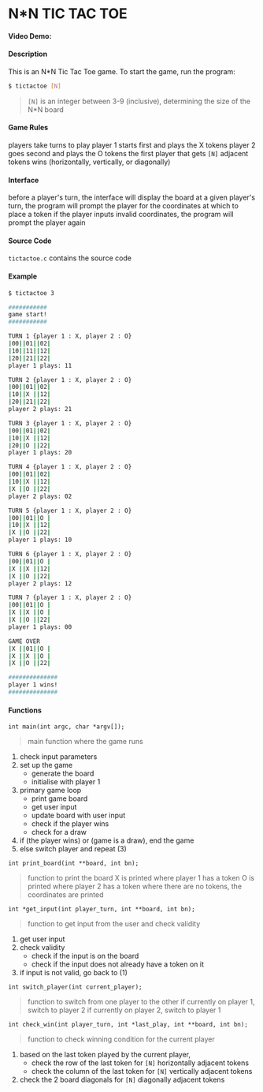 # N*N TIC TAC TOE

#### Video Demo:  <URL HERE>

#### Description
This is an N*N Tic Tac Toe game.
To start the game, run the program:
```sh
$ tictactoe [N]
```
> `[N]` is an integer between 3-9 (inclusive), determining the size of the N*N board

#### Game Rules
players take turns to play
player 1 starts first and plays the X tokens
player 2 goes second and plays the O tokens
the first player that gets `[N]` adjacent tokens wins (horizontally, vertically, or diagonally)

#### Interface
before a player's turn, the interface will display the board
at a given player's turn, the program will prompt the player for the coordinates at which to place a token
if the player inputs invalid coordinates, the program will prompt the player again

#### Source Code
`tictactoe.c` contains the source code

#### Example
```sh
$ tictactoe 3

###########
game start!
###########

TURN 1 {player 1 : X, player 2 : O}
|00||01||02|
|10||11||12|
|20||21||22|
player 1 plays: 11

TURN 2 {player 1 : X, player 2 : O}
|00||01||02|
|10||X ||12|
|20||21||22|
player 2 plays: 21

TURN 3 {player 1 : X, player 2 : O}
|00||01||02|
|10||X ||12|
|20||O ||22|
player 1 plays: 20

TURN 4 {player 1 : X, player 2 : O}
|00||01||02|
|10||X ||12|
|X ||O ||22|
player 2 plays: 02

TURN 5 {player 1 : X, player 2 : O}
|00||01||O |
|10||X ||12|
|X ||O ||22|
player 1 plays: 10

TURN 6 {player 1 : X, player 2 : O}
|00||01||O |
|X ||X ||12|
|X ||O ||22|
player 2 plays: 12

TURN 7 {player 1 : X, player 2 : O}
|00||01||O |
|X ||X ||O |
|X ||O ||22|
player 1 plays: 00

GAME OVER
|X ||01||O |
|X ||X ||O |
|X ||O ||22|

##############
player 1 wins!
##############
```

#### Functions

`int main(int argc, char *argv[]);`
> main function where the game runs
1. check input parameters
2. set up the game
    * generate the board
    * initialise with player 1
3. primary game loop
    * print game board
    * get user input
    * update board with user input
    * check if the player wins
    * check for a draw
4. if (the player wins) or (game is a draw), end the game
5. else switch player and repeat (3)


`int print_board(int **board, int bn);`
> function to print the board
X is printed where player 1 has a token
O is printed where player 2 has a token
where there are no tokens, the coordinates are printed


`int *get_input(int player_turn, int **board, int bn);`
> function to get input from the user and check validity
1. get user input
2. check validity
    * check if the input is on the board
    * check if the input does not already have a token on it
3. if input is not valid, go back to (1)


`int switch_player(int current_player);`
> function to switch from one player to the other
if currently on player 1, switch to player 2
if currently on player 2, switch to player 1


`int check_win(int player_turn, int *last_play, int **board, int bn);`
> function to check winning condition for the current player
1. based on the last token played by the current player,
    * check the row of the last token for `[N]` horizontally adjacent tokens
    * check the column of the last token for `[N]` vertically adjacent tokens
2. check the 2 board diagonals for `[N]` diagonally adjacent tokens



